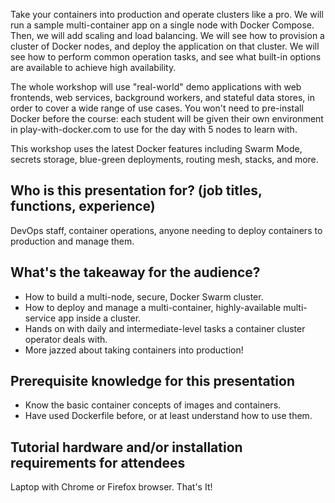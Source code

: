 Take your containers into production and operate clusters like a pro. We will run a sample multi-container app on a single node with Docker Compose. Then, we will add scaling and load balancing. We will see how to provision a cluster of Docker nodes, and deploy the application on that cluster. We will see how to perform common operation tasks, and see what built-in options are available to achieve high availability.

The whole workshop will use "real-world" demo applications with web frontends, web services, background workers, and stateful data stores, in order to cover a wide range of use cases.
You won't need to pre-install Docker before the course: each student will be given their own environment in play-with-docker.com to use for the day with 5 nodes to learn with.

This workshop uses the latest Docker features including Swarm Mode, secrets storage, blue-green deployments, routing mesh, stacks, and more.

## Who is this presentation for? (job titles, functions, experience)
DevOps staff, container operations, anyone needing to deploy containers to production and manage them.

## What's the takeaway for the audience?
- How to build a multi-node, secure, Docker Swarm cluster.
- How to deploy and manage a multi-container, highly-available multi-service app inside a cluster.
- Hands on with daily and intermediate-level tasks a container cluster operator deals with.
- More jazzed about taking containers into production!

## Prerequisite knowledge for this presentation
- Know the basic container concepts of images and containers. 
- Have used Dockerfile before, or at least understand how to use them.

## Tutorial hardware and/or installation requirements for attendees
Laptop with Chrome or Firefox browser. That's It!
